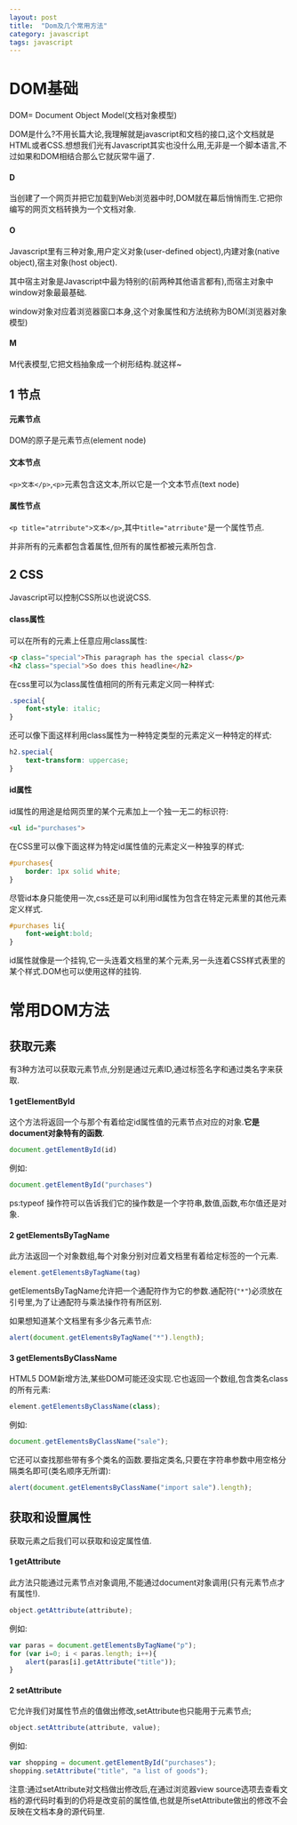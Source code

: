 ```yaml
---
layout: post
title:  "Dom及几个常用方法"
category: javascript
tags: javascript
---
```


# DOM基础

DOM= Document Object Model(文档对象模型)

DOM是什么?不用长篇大论,我理解就是javascript和文档的接口,这个文档就是HTML或者CSS.想想我们光有Javascript其实也没什么用,无非是一个脚本语言,不过如果和DOM相结合那么它就灰常牛逼了.

#### D

当创建了一个网页并把它加载到Web浏览器中时,DOM就在幕后悄悄而生.它把你编写的网页文档转换为一个文档对象.

#### O

Javascript里有三种对象,用户定义对象(user-defined object),内建对象(native object),宿主对象(host object).

其中宿主对象是Javascript中最为特别的(前两种其他语言都有),而宿主对象中window对象最最基础.

window对象对应着浏览器窗口本身,这个对象属性和方法统称为BOM(浏览器对象模型)

#### M

M代表模型,它把文档抽象成一个树形结构.就这样~

## 1 节点

#### 元素节点

DOM的原子是元素节点(element node)

#### 文本节点

`<p>文本</p>`,`<p>`元素包含这文本,所以它是一个文本节点(text node)

#### 属性节点

`<p title="atrribute">文本</p>`,其中`title="atrribute"`是一个属性节点.

并非所有的元素都包含着属性,但所有的属性都被元素所包含.

## 2 CSS

Javascript可以控制CSS所以也说说CSS.

#### class属性

可以在所有的元素上任意应用class属性:

```html
<p class="special">This paragraph has the special class</p>
<h2 class="special">So does this headline</h2>
```

在css里可以为class属性值相同的所有元素定义同一种样式:

```css
.special{
	font-style: italic;
}
```

还可以像下面这样利用class属性为一种特定类型的元素定义一种特定的样式:

```css
h2.special{
	text-transform: uppercase;
}
```

#### id属性

id属性的用途是给网页里的某个元素加上一个独一无二的标识符:

```html
<ul id="purchases">
```

在CSS里可以像下面这样为特定id属性值的元素定义一种独享的样式:

```css
#purchases{
	border: 1px solid white;
}
```

尽管id本身只能使用一次,css还是可以利用id属性为包含在特定元素里的其他元素定义样式.

```css
#purchases li{
	font-weight:bold;
}
```

id属性就像是一个挂钩,它一头连着文档里的某个元素,另一头连着CSS样式表里的某个样式.DOM也可以使用这样的挂钩.

# 常用DOM方法

## 获取元素

有3种方法可以获取元素节点,分别是通过元素ID,通过标签名字和通过类名字来获取.

#### 1 getElementById

这个方法将返回一个与那个有着给定id属性值的元素节点对应的对象.**它是document对象特有的函数**.

```javascript
document.getElementById(id)
```

例如:

```javascript
document.getElementById("purchases")
```

ps:typeof 操作符可以告诉我们它的操作数是一个字符串,数值,函数,布尔值还是对象.

#### 2 getElementsByTagName

此方法返回一个对象数组,每个对象分别对应着文档里有着给定标签的一个元素.

```javascript
element.getElementsByTagName(tag)
```

getElementsByTagName允许把一个通配符作为它的参数.通配符(`"*"`)必须放在引号里,为了让通配符与乘法操作符有所区别.

如果想知道某个文档里有多少各元素节点:

```javascript
alert(document.getElementsByTagName("*").length);
```

#### 3 getElementsByClassName

HTML5 DOM新增方法,某些DOM可能还没实现.它也返回一个数组,包含类名class的所有元素:

```javascript
element.getElementsByClassName(class);
```

例如:

```javascript
document.getElementsByClassName("sale");
```

它还可以查找那些带有多个类名的函数.要指定类名,只要在字符串参数中用空格分隔类名即可(类名顺序无所谓):

```javascript
alert(document.getElementsByClassName("import sale").length);
```

## 获取和设置属性

获取元素之后我们可以获取和设定属性值.

#### 1 getAttribute

此方法只能通过元素节点对象调用,不能通过document对象调用(只有元素节点才有属性!).

```javascript
object.getAttribute(attribute);
```

例如:

```javascript
var paras = document.getElementsByTagName("p");
for (var i=0; i < paras.length; i++){
	alert(paras[i].getAttribute("title"));
}
```

#### 2 setAttribute

它允许我们对属性节点的值做出修改,setAttribute也只能用于元素节点;

```javascript
object.setAttribute(attribute, value);
```

例如:

```javascript
var shopping = document.getElementById("purchases");
shopping.setAttribute("title", "a list of goods");
```

注意:通过setAttribute对文档做出修改后,在通过浏览器view source选项去查看文档的源代码时看到的仍将是改变前的属性值,也就是所setAttribute做出的修改不会反映在文档本身的源代码里.